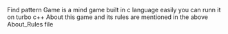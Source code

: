 Find pattern Game is a mind game built in c language
easily you can runn it on turbo c++
About this game and its rules are mentioned in the above About_Rules file

